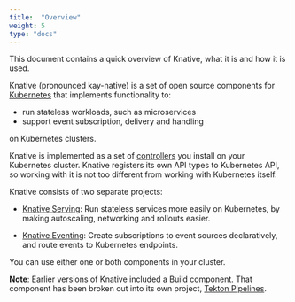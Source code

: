 ```yaml
---
title:  "Overview"
weight: 5
type: "docs"
---
```


This document contains a quick overview of Knative, what it is and how it is used.

Knative (pronounced kay-native) is a set of open source components for [Kubernetes](https://kubernetes.io) that implements
functionality to:

* run stateless workloads, such as microservices
* support event subscription, delivery and handling 

on Kubernetes clusters.

Knative is implemented as a set of [controllers](https://kubernetes.io/docs/concepts/architecture/controller/) you install
on your Kubernetes cluster. Knative registers its own API types to Kubernetes API, so working with it is not 
too different from working with Kubernetes itself.

Knative consists of two separate projects:

* [Knative Serving](https://knative.dev/docs/serving/): Run stateless services more easily on Kubernetes, 
   by making autoscaling, networking and rollouts easier. 

* [Knative Eventing](https://knative.dev/docs/eventing/): Create subscriptions to event sources declaratively, 
   and route events to Kubernetes endpoints. 

You can use either one or both components in your cluster.

**Note**: Earlier versions of Knative included a Build component.  That component has been broken out into its own
project, [Tekton Pipelines](https://tekton.dev/).
